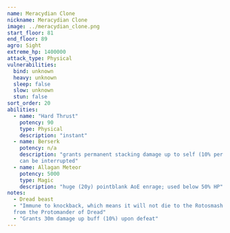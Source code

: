 ```yaml
---
name: Meracydian Clone
nickname: Meracydian Clone
image: ../meracydian_clone.png
start_floor: 81
end_floor: 89
agro: Sight
extreme_hp: 1400000
attack_type: Physical
vulnerabilities:
  bind: unknown
  heavy: unknown
  sleep: false
  slow: unknown
  stun: false
sort_order: 20
abilities:
  - name: "Hard Thrust"
    potency: 90
    type: Physical
    description: "instant"
  - name: Berserk
    potency: n/a
    description: "grants permanent stacking damage up to self (10% per stack);
    can be interrupted"
  - name: Allagan Meteor
    potency: 5000
    type: Magic
    description: "huge (20y) pointblank AoE enrage; used below 50% HP"
notes:
  - Dread beast
  - "Immune to knockback, which means it will not die to the Rotosmash ability
  from the Protomander of Dread"
  - "Grants 30m damage up buff (10%) upon defeat"
---
```

